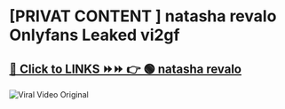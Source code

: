 
 # [PRIVAT CONTENT ] natasha revalo Onlyfans Leaked vi2gf

## <h2><a href="https://clipsfans.com/natasha_revalo&ref=git">🔗 Click to LINKS ⏩⏩ 👉 🟢 natasha revalo </a></h2>

<a href="https://clipsfans.com/natasha_revalo&ref=git" rel="nofollow" data-target="animated-image.originalLink"><img src="https://i.ibb.co.com/xMMVF88/686577567.gif" alt="Viral Video Original" style="max-width: 100%; display: inline-block;" data-target="animated-image.originalImage"></a>

